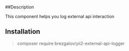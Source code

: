 ##Description

This component helps you log external api interaction

## Installation

> composer require brezgalov/yii2-external-api-logger